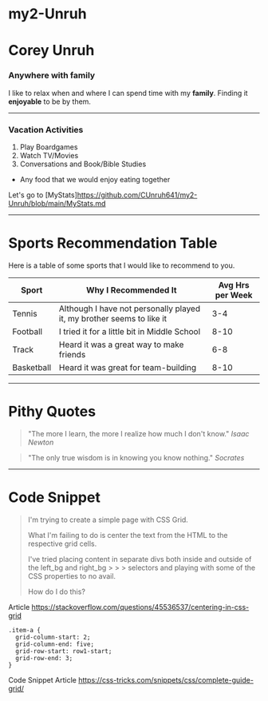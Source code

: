 # my2-Unruh
# Corey Unruh
### Anywhere with family

I like to relax when and where I can spend time with my **family**.
Finding it **enjoyable** to be by them.

***

### Vacation Activities
1. Play Boardgames
2. Watch TV/Movies
3. Conversations and Book/Bible Studies

* Any food that we would enjoy eating together

Let's go to [MyStats]<https://github.com/CUnruh641/my2-Unruh/blob/main/MyStats.md>

***

# Sports Recommendation Table

Here is a table of some sports that I would like to recommend to you.

| Sport | Why I Recommended It | Avg Hrs per Week |
| --- | --- | --- |
| Tennis | Although I have not personally played it, my brother seems to like it | 3-4 |
| Football | I tried it for a little bit in Middle School | 8-10 |
| Track | Heard it was a great way to make friends | 6-8 |
| Basketball | Heard it was great for team-building | 8-10 |

***

# Pithy Quotes

> "The more I learn, the more I realize how much I don't know." *Isaac Newton*

> "The only true wisdom is in knowing you know nothing." *Socrates*

***

# Code Snippet

> I'm trying to create a simple page with CSS Grid.
>
> What I'm failing to do is center the text from the HTML to the respective grid cells.
>
> I've tried placing content in separate divs both inside and outside of the left_bg and right_bg > > > selectors and playing with some of the CSS properties to no avail.
> 
> How do I do this?

Article <https://stackoverflow.com/questions/45536537/centering-in-css-grid>

```
.item-a {
  grid-column-start: 2;
  grid-column-end: five;
  grid-row-start: row1-start;
  grid-row-end: 3;
}
```

Code Snippet Article <https://css-tricks.com/snippets/css/complete-guide-grid/>